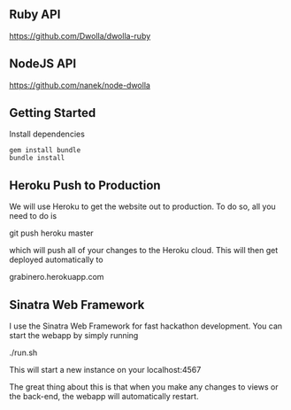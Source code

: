 Ruby API
--------
https://github.com/Dwolla/dwolla-ruby

NodeJS API
---------
https://github.com/nanek/node-dwolla


Getting Started
--------
Install dependencies

    gem install bundle
    bundle install


Heroku Push to Production
-------------------------
We will use Heroku to get the website out to production. To do so, all you need to do is

git push heroku master

which will push all of your changes to the Heroku cloud. This will then get deployed automatically to

grabinero.herokuapp.com

Sinatra Web Framework
---------------------
I use the Sinatra Web Framework for fast hackathon development. You can start the webapp by simply running

./run.sh

This will start a new instance on your localhost:4567

The great thing about this is that when you make any changes to views or the back-end, the webapp will automatically restart.
